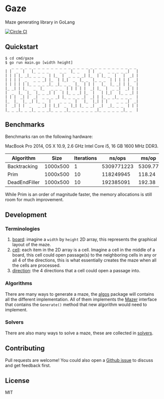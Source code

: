 # Gaze
Maze generating library in GoLang

[![Circle CI](https://circleci.com/gh/wliao008/gaze.png?style=shield)](https://circleci.com/gh/wliao008/gaze)

## Quickstart
```
$ cd cmd/gaze
$ go run main.go [width height]
   _ _ _ _ _ _ _ _ _ _ _ _ _ _ _ _ _ _ _ _ _ _ _ _ _ _ _ _ _
| |  _  |   |_ _ _ _     _ _  |_ _    | |  _   _ _ _ _ _|   |
| | | |_ _|_ _ _ _  | |_  |  _ _ _ _| |_  | |_ _  |   |  _| |
| | | |  _   _ _ _| |_  | |_|  _  |_ _  |_ _ _  | | | | |  _|
| | | | | |_ _ _ _ _|_ _|_ _ _  |_  | | |   |_  |_ _| | |_  |
|_ _| | |_   _  |_   _ _ _  | | | | |  _| |_  |  _ _|  _| | |
|  _  |_  |_  |_ _ _| |   | |_ _ _| |_  |   | |_|   |_ _ _| |
| | |  _| |  _|  _ _ _ _| |_ _ _ _ _|  _| | |_ _ _|_ _ _ _  |
|_  |_  |_ _| |_ _  |    _ _ _  |   |_  |_| | |    _ _ _|  _|
|  _| | |  _   _ _| | |_|  _  |_| |_ _ _|  _|  _|_ _ _  | | |
|_ _ _|_ _ _|_ _ _ _|_ _ _ _|_ _ _ _ _ _ _|_ _ _ _ _ _|_ _  |
```


## Benchmarks

Benchmarks ran on the following hardware: 

MacBook Pro 2014, OS X 10.9, 2.6 GHz Intel Core i5, 16 GB 1600 MHz DDR3.

Algorithm | Size | Iterations | ns/ops | ms/op | allocs/op
----------|-------|------|-----------|---------|-----------
Backtracking | 1000x500 | 1 | 5309771223 | 5309.77 | 1002
Prim | 1000x500 | 10 | 118249945 | 118.24 | 1055533
DeadEndFiller | 1000x500 | 10 | 192385091 | 192.38 | 2004517

While Prim is an order of magnitude faster, the memory allocations is still room for much improvement.


## Development

### Terminologies
1. [board](https://github.com/wliao008/gaze/blob/master/board.go): imagine a `width` by `height` 2D array, this represents the graphical layout of the maze.
2. [cell](https://github.com/wliao008/gaze/blob/master/cell.go): each item in the 2D array is a cell. Imagine a cell in the middle of a board, this cell could open passage(s) to the neighboring cells in any or all 4 of the directions, this is what essentially creates the maze when all the cells are processed.
3. [direction](https://github.com/wliao008/gaze/blob/master/direction.go): the 4 directions that a cell could open a passage into.

### Algorithms
There are many ways to generate a maze, the [algos](https://github.com/wliao008/gaze/tree/master/algos) package will contains all the different implementation. All of them implements the [Mazer](https://github.com/wliao008/gaze/blob/master/mazer.go) interface that contains the `Generate()` method that new  algorithm would need to implement.

### Solvers
There are also many ways to solve a maze, these are collected in [solvers](https://github.com/wliao008/gaze/tree/master/solvers).



## Contributing
Pull requests are welcome! You could also open a [Github issue](https://github.com/wliao008/gaze/issues) to discuss and get feedback first.

## License
MIT
